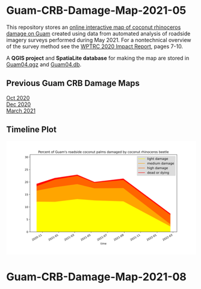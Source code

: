 # Guam-CRB-Damage-Map-2021-05

This repository stores an [online interactive map of coconut rhinoceros damage on Guam](https://aubreymoore.github.io/Guam-CRB-Damage-Map-2021-05/webmap) created using data from automated analysis of roadside imagery surveys performed during May 2021. For a nontechnical overview of the survey method see the [WPTRC 2020 Impact Report](https://www.uog.edu/_resources/files/wptrc/2020WPTRCFinal.pdf), pages 7-10.

A **QGIS project** and **SpatiaLite database** for making the map are stored in [Guam04.qgz](Guam04.qgz) and [Guam04.db](Guam04.db).

## Previous Guam CRB Damage Maps

[Oct 2020](https://aubreymoore.github.io/new-crb-damage-map/#11/13.4437/144.7861)<br>
[Dec 2020](https://aubreymoore.github.io/Guam-CRB-damage-map-2020-12/webmap/v1/#11/13.4437/144.7861)<br>
[March 2021](https://aubreymoore.github.io/Guam-CRB-Damage-Map-2021-03/#11/13.4437/144.7861)

## Timeline Plot

![timeline plot](timeline.svg)

# Guam-CRB-Damage-Map-2021-08
